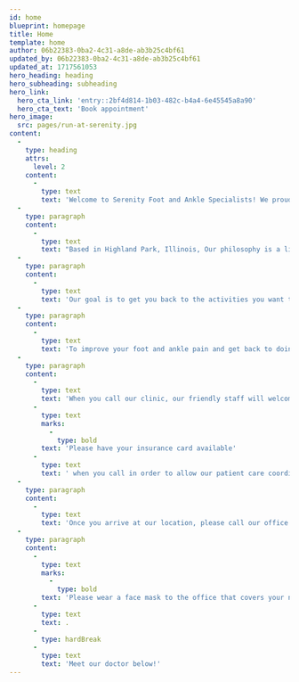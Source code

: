```yaml
---
id: home
blueprint: homepage
title: Home
template: home
author: 06b22383-0ba2-4c31-a8de-ab3b25c4bf61
updated_by: 06b22383-0ba2-4c31-a8de-ab3b25c4bf61
updated_at: 1717561053
hero_heading: heading
hero_subheading: subheading
hero_link:
  hero_cta_link: 'entry::2bf4d814-1b03-482c-b4a4-6e45545a8a90'
  hero_cta_text: 'Book appointment'
hero_image:
  src: pages/run-at-serenity.jpg
content:
  -
    type: heading
    attrs:
      level: 2
    content:
      -
        type: text
        text: 'Welcome to Serenity Foot and Ankle Specialists! We proudly offer a full array of services to women, men, and children, of all ages.'
  -
    type: paragraph
    content:
      -
        type: text
        text: "Based in Highland Park, Illinois, Our philosophy is a little different at Serenity Foot and Ankle Specialists, we don’t think visiting the doctor needs to be an anxiety-producing experience – in fact, we hope to make your experience as stress-free as possible!\_"
  -
    type: paragraph
    content:
      -
        type: text
        text: 'Our goal is to get you back to the activities you want to do with as little downtime as possible! We are located at 767 Park Ave West Suite 180 Highland Park, IL 60035. We are located in Highland Park and service the following communities such as: Deerfield, Northbrook, Highwood, Northfield and many more.'
  -
    type: paragraph
    content:
      -
        type: text
        text: 'To improve your foot and ankle pain and get back to doing the activities you love – call 847-380-3700!'
  -
    type: paragraph
    content:
      -
        type: text
        text: 'When you call our clinic, our friendly staff will welcome you into our office. '
      -
        type: text
        marks:
          -
            type: bold
        text: 'Please have your insurance card available'
      -
        type: text
        text: ' when you call in order to allow our patient care coordinator to set up your appointment!'
  -
    type: paragraph
    content:
      -
        type: text
        text: 'Once you arrive at our location, please call our office to notify us of your arrival. We will greet you at the lobby doors and welcome you into our clinic as you are escorted straight to your exam room.'
  -
    type: paragraph
    content:
      -
        type: text
        marks:
          -
            type: bold
        text: 'Please wear a face mask to the office that covers your nose and mouth'
      -
        type: text
        text: .
      -
        type: hardBreak
      -
        type: text
        text: 'Meet our doctor below!'
---
```

